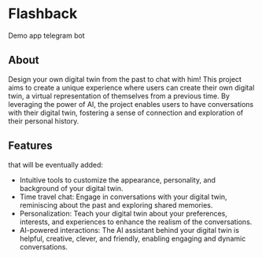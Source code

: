 # Flashback

Demo app telegram bot

## About

Design your own digital twin from the past to chat with him! This project aims to create a unique experience where users can create their own digital twin, a virtual representation of themselves from a previous time. By leveraging the power of AI, the project enables users to have conversations with their digital twin, fostering a sense of connection and exploration of their personal history.

## Features 

that will be eventually added:

- Intuitive tools to customize the appearance, personality, and background of your digital twin.
- Time travel chat: Engage in conversations with your digital twin, reminiscing about the past and exploring shared memories.
- Personalization: Teach your digital twin about your preferences, interests, and experiences to enhance the realism of the conversations.
- AI-powered interactions: The AI assistant behind your digital twin is helpful, creative, clever, and friendly, enabling engaging and dynamic conversations.
